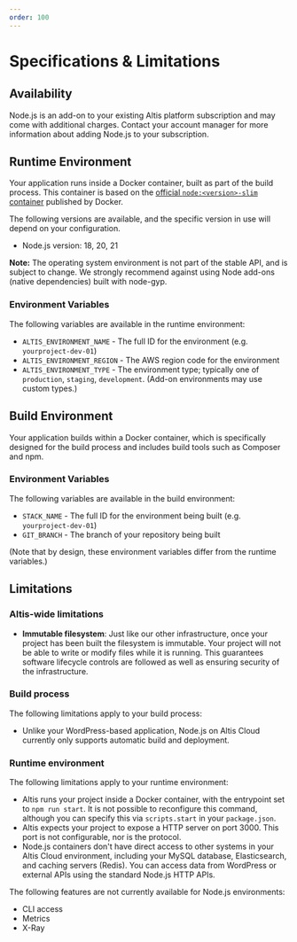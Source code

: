 ```yaml
---
order: 100
---
```

# Specifications & Limitations

## Availability

Node.js is an add-on to your existing Altis platform subscription and may come with additional charges. Contact your account manager for more information about adding Node.js to your subscription.


## Runtime Environment

Your application runs inside a Docker container, built as part of the build process. This container is based on the [official `node:<version>-slim` container](https://hub.docker.com/_/node) published by Docker.

The following versions are available, and the specific version in use will depend on your configuration.

* Node.js version: 18, 20, 21

**Note:** The operating system environment is not part of the stable API, and is subject to change. We strongly recommend against using Node add-ons (native dependencies) built with node-gyp.


### Environment Variables

The following variables are available in the runtime environment:

* `ALTIS_ENVIRONMENT_NAME` - The full ID for the environment (e.g. `yourproject-dev-01`)
* `ALTIS_ENVIRONMENT_REGION` - The AWS region code for the environment
* `ALTIS_ENVIRONMENT_TYPE` - The environment type; typically one of `production`, `staging`, `development`. (Add-on environments may use custom types.)


## Build Environment

Your application builds within a Docker container, which is specifically designed for the build process and includes build tools such as Composer and npm.

### Environment Variables

The following variables are available in the build environment:

* `STACK_NAME` - The full ID for the environment being built (e.g. `yourproject-dev-01`)
* `GIT_BRANCH` - The branch of your repository being built

(Note that by design, these environment variables differ from the runtime variables.)


## Limitations

### Altis-wide limitations

* **Immutable filesystem**: Just like our other infrastructure, once your project has been built the filesystem is immutable. Your project will not be able to write or modify files while it is running. This guarantees software lifecycle controls are followed as well as ensuring security of the infrastructure.


### Build process

The following limitations apply to your build process:

* Unlike your WordPress-based application, Node.js on Altis Cloud currently only supports automatic build and deployment.


### Runtime environment

The following limitations apply to your runtime environment:

* Altis runs your project inside a Docker container, with the entrypoint set to `npm run start`. It is not possible to reconfigure this command, although you can specify this via `scripts.start` in your `package.json`.
* Altis expects your project to expose a HTTP server on port 3000. This port is not configurable, nor is the protocol.
* Node.js containers don't have direct access to other systems in your Altis Cloud environment, including your MySQL database, Elasticsearch, and caching servers (Redis). You can access data from WordPress or external APIs using the standard Node.js HTTP APIs.

The following features are not currently available for Node.js environments:

* CLI access
* Metrics
* X-Ray
